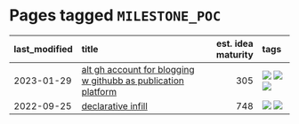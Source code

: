 # Pages tagged `MILESTONE_POC`

|last_modified|title|est. idea maturity|tags
|:---|:---|---:|:---|
|2023-01-29|[alt gh account for blogging w githubb as publication platform](../alt_gh_account_for_blogging.md)|305|[![](https://img.shields.io/badge/tag-MILESTONE_POC-17673)](../tags/MILESTONE_POC.md) [![](https://img.shields.io/badge/tag-publication-f76896)](../tags/publication.md) [![](https://img.shields.io/badge/tag-wip-97a75e)](../tags/wip.md)|
|2022-09-25|[declarative infill](../declarative-infill.md)|748|[![](https://img.shields.io/badge/tag-MILESTONE_POC-17673)](../tags/MILESTONE_POC.md) [![](https://img.shields.io/badge/tag-experimental-496a1)](../tags/experimental.md)|